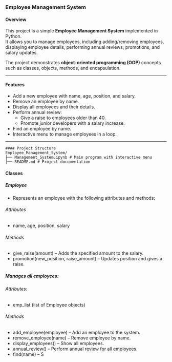 ### Employee Management System

#### Overview
This project is a simple **Employee Management System** implemented in Python.  
It allows you to manage employees, including adding/removing employees, displaying employee details, performing annual reviews, promotions, and salary updates.

The project demonstrates **object-oriented programming (OOP)** concepts such as classes, objects, methods, and encapsulation.

---

#### Features
- Add a new employee with name, age, position, and salary.
- Remove an employee by name.
- Display all employees and their details.
- Perform annual review:
  - Give a raise to employees older than 40.
  - Promote junior developers with a salary increase.
- Find an employee by name.
- Interactive menu to manage employees in a loop.

---
```
#### Project Structure
Employee_Management_System/
├── Management_System.ipynb # Main program with interactive menu
├── README.md # Project documentation
```


#### Classes
##### Employee
- Represents an employee with the following attributes and methods:
###### Attributes
- name, age, position, salary
###### Methods
- give_raise(amount) – Adds the specified amount to the salary.
- promotion(new_position, raise_amount) – Updates position and gives a raise.

##### Manages all employees:
###### Attributes: 
- emp_list (list of Employee objects)
###### Methods
- add_employee(employee) – Add an employee to the system.
- remove_employee(name) – Remove employee by name.
- display_employees() – Show all employees.
- annual_review() – Perform annual review for all employees.
- find(name) – S